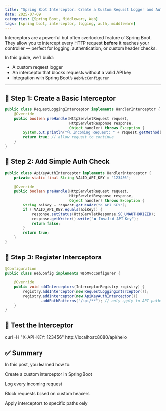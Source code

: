 ```yaml
---
title: "Spring Boot Interceptor: Create a Custom Request Logger and Auth Layer"
date: 2025-07-09
categories: [Spring Boot, Middleware, Web]
tags: [spring boot, interceptor, logging, auth, middleware]
---
```


Interceptors are a powerful but often overlooked feature of Spring Boot. They allow you to intercept every HTTP request **before** it reaches your controller — perfect for logging, authentication, or custom header checks.

In this guide, we’ll build:

- A custom request logger
- An interceptor that blocks requests without a valid API key
- Integration with Spring Boot’s `WebMvcConfigurer`

---

## 🧱 Step 1: Create a Basic Interceptor

```java
public class RequestLoggingInterceptor implements HandlerInterceptor {
    @Override
    public boolean preHandle(HttpServletRequest request,
                             HttpServletResponse response,
                             Object handler) throws Exception {
        System.out.println("🔍 Incoming Request: " + request.getMethod() + " " + request.getRequestURI());
        return true; // allow request to continue
    }
}
```
## 🔐 Step 2: Add Simple Auth Check
```java
public class ApiKeyAuthInterceptor implements HandlerInterceptor {
    private static final String VALID_API_KEY = "123456";

    @Override
    public boolean preHandle(HttpServletRequest request,
                             HttpServletResponse response,
                             Object handler) throws Exception {
        String apiKey = request.getHeader("X-API-KEY");
        if (!VALID_API_KEY.equals(apiKey)) {
            response.setStatus(HttpServletResponse.SC_UNAUTHORIZED);
            response.getWriter().write("❌ Invalid API Key");
            return false;
        }
        return true;
    }
}
```
## 🔗 Step 3: Register Interceptors
```java
@Configuration
public class WebConfig implements WebMvcConfigurer {

    @Override
    public void addInterceptors(InterceptorRegistry registry) {
        registry.addInterceptor(new RequestLoggingInterceptor());
        registry.addInterceptor(new ApiKeyAuthInterceptor())
                .addPathPatterns("/api/**"); // only apply to API paths
    }
}
```
## 🧪 Test the Interceptor
curl -H "X-API-KEY: 123456" http://localhost:8080/api/hello

## ✅ Summary
In this post, you learned how to:

Create a custom interceptor in Spring Boot

Log every incoming request

Block requests based on custom headers

Apply interceptors to specific paths only


